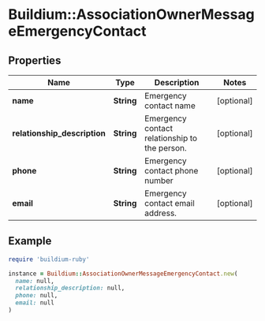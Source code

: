 # Buildium::AssociationOwnerMessageEmergencyContact

## Properties

| Name | Type | Description | Notes |
| ---- | ---- | ----------- | ----- |
| **name** | **String** | Emergency contact name | [optional] |
| **relationship_description** | **String** | Emergency contact relationship to the person. | [optional] |
| **phone** | **String** | Emergency contact phone number | [optional] |
| **email** | **String** | Emergency contact email address. | [optional] |

## Example

```ruby
require 'buildium-ruby'

instance = Buildium::AssociationOwnerMessageEmergencyContact.new(
  name: null,
  relationship_description: null,
  phone: null,
  email: null
)
```

